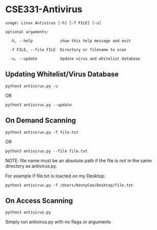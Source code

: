 # CSE331-Antivirus
```
usage: Linux Antivirus [-h] [-f FILE] [-u]

optional arguments:

  -h, --help            show this help message and exit
  
  -f FILE, --file FILE  Directory or filename to scan
  
  -u, --update          Update virus and whitelist database
```

## Updating Whitelist/Virus Database
```
python3 antivirus.py -u
```
OR
```
python3 antivirus.py --update
```

## On Demand Scanning
```
python3 antivirus.py -f file.txt
```
OR
```
python3 antivirus.py --file file.txt
```
NOTE: file name must be an absolute path if the file is not in the same directory as antivirus.py.

For example if file.txt is loacted on my Desktop:
```
python3 antivirus.py -f /Users/KennyCao/Desktop/file.txt
```

## On Access Scanning
```
python3 antivirus.py
```
Simply run antivirus.py with no flags or arguments
